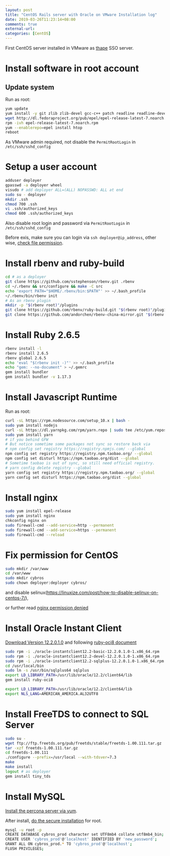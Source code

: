 ```yaml
---
layout: post
title: "CentOS Rails server with Oracle on VMware Installation log"
date: 2019-03-26T11:23:14+08:00
comments: true
external-url:
categories: [CentOS]
---
```



First CentOS server installed in VMware as [thape](https://github.com/thape-cn/oauth2id) SSO server.

# Install software in root account

## Update system

Run as root:

```bash
yum update
yum install -y git zlib zlib-devel gcc-c++ patch readline readline-devel libyaml-devel libffi-devel openssl-devel make bzip2 autoconf automake libtool bison curl sqlite-devel
wget http://dl.fedoraproject.org/pub/epel/epel-release-latest-7.noarch.rpm
rpm -ivh epel-release-latest-7.noarch.rpm
yum --enablerepo=epel install htop
reboot
```

As VMware admin required, not disable the `PermitRootLogin` in `/etc/ssh/sshd_config`

# Setup a user account

```bash
adduser deployer
gpasswd -a deployer wheel
visudo # add deployer ALL=(ALL) NOPASSWD: ALL at end
sudo su - deployer
mkdir .ssh
chmod 700 .ssh
vi .ssh/authorized_keys
chmod 600 .ssh/authorized_keys
```

Also disable root login and password via `PermitRootLogin` in `/etc/ssh/sshd_config`

Before exis, make sure you can login via `ssh deployer@ip_address`, other wise, [check file permission](https://unix.stackexchange.com/a/36687/303385).

# Install rbenv and ruby-build

```bash
cd # as a deployer
git clone https://github.com/sstephenson/rbenv.git .rbenv
cd ~/.rbenv && src/configure && make -C src
echo 'export PATH="$HOME/.rbenv/bin:$PATH"' >> ~/.bash_profile
~/.rbenv/bin/rbenv init
# As an rbenv plugin
mkdir -p "$(rbenv root)"/plugins
git clone https://github.com/rbenv/ruby-build.git "$(rbenv root)"/plugins/ruby-build
git clone https://github.com/andorchen/rbenv-china-mirror.git "$(rbenv root)"/plugins/rbenv-china-mirror
```

# Install Ruby 2.6.5

```bash
rbenv install -l
rbenv install 2.6.5
rbenv global 2.6.5
echo 'eval "$(rbenv init -)"' >> ~/.bash_profile
echo "gem: --no-document" > ~/.gemrc
gem install bundler
gem install bundler -v 1.17.3
```

# Install Javascript Runtime

Run as root:

```bash
curl -sL https://rpm.nodesource.com/setup_10.x | bash -
sudo yum install nodejs
curl -sL https://dl.yarnpkg.com/rpm/yarn.repo | sudo tee /etc/yum.repos.d/yarn.repo
sudo yum install yarn
# if you behind GFW
# But notice sometime some packages not sync so restore back via
# npm config set registry https://registry.npmjs.com/ --global
npm config set registry https://registry.npm.taobao.org/ --global
npm config set disturl https://npm.taobao.org/dist --global
# Sometime taobao is out of sync, so still need official registry.
# yarn config delete registry --global
yarn config set registry https://registry.npm.taobao.org/ --global
yarn config set disturl https://npm.taobao.org/dist --global
```

# Install nginx

```bash
sudo yum install epel-release
sudo yum install nginx
chkconfig nginx on
sudo firewall-cmd --add-service=http --permanent
sudo firewall-cmd --add-service=https --permanent
sudo firewall-cmd --reload
```

# Fix permission for CentOS

```bash
sudo mkdir /var/www
cd /var/www
sudo mkdir cybros
sudo chown deployer:deployer cybros/
```

and disable selinux(https://linuxize.com/post/how-to-disable-selinux-on-centos-7/),

or further read [nginx permission denied](https://stackoverflow.com/questions/23948527/13-permission-denied-while-connecting-to-upstreamnginx)

# Install Oracle Instant Client

[Download Version 12.2.0.1.0](https://www.oracle.com/technetwork/topics/linuxx86-64soft-092277.html) and following [ruby-oci8 document](https://github.com/kubo/ruby-oci8/blob/master/docs/install-instant-client.md#install-oracle-instant-client-packages)

```bash
sudo rpm -i ./oracle-instantclient12.2-basic-12.2.0.1.0-1.x86_64.rpm
sudo rpm -i ./oracle-instantclient12.2-devel-12.2.0.1.0-1.x86_64.rpm
sudo rpm -i ./oracle-instantclient12.2-sqlplus-12.2.0.1.0-1.x86_64.rpm
cd /usr/local/bin
sudo ln -s /usr/bin/sqlplus64 sqlplus
export LD_LIBRARY_PATH=/usr/lib/oracle/12.2/client64/lib
gem install ruby-oci8
```

```bash Append to ~/.bashrc
export LD_LIBRARY_PATH=/usr/lib/oracle/12.2/client64/lib
export NLS_LANG=AMERICAN_AMERICA.AL32UTF8
```

# Install FreeTDS to connect to SQL Server

```bash
sudo su -
wget ftp://ftp.freetds.org/pub/freetds/stable/freetds-1.00.111.tar.gz
tar -xzf freetds-1.00.111.tar.gz
cd freetds-1.00.111
./configure --prefix=/usr/local --with-tdsver=7.3
make
make install
logout # as deployer
gem install tiny_tds
```

# Install MySQL

[Install the percona server via yum](https://www.percona.com/doc/percona-server/5.7/installation/yum_repo.html).

After install, [do the secure installation](https://stackoverflow.com/questions/36028166/can-not-connect-to-mysql-server-percona) for root.

```bash
mysql -u root -p
CREATE DATABASE cybros_prod character set UTF8mb4 collate utf8mb4_bin;
CREATE USER 'cybros_prod'@'localhost' IDENTIFIED BY 'new_password';
GRANT ALL ON cybros_prod.* TO 'cybros_prod'@'localhost';
FLUSH PRIVILEGES;
```
